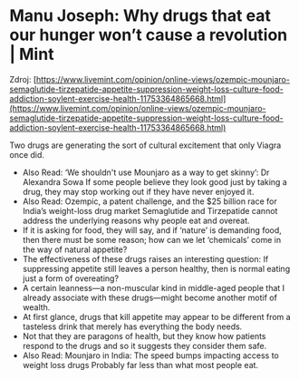# Manu Joseph: Why drugs that eat our hunger won’t cause a revolution | Mint

Zdroj: [https://www.livemint.com/opinion/online-views/ozempic-mounjaro-semaglutide-tirzepatide-appetite-suppression-weight-loss-culture-food-addiction-soylent-exercise-health-11753364865668.html](https://www.livemint.com/opinion/online-views/ozempic-mounjaro-semaglutide-tirzepatide-appetite-suppression-weight-loss-culture-food-addiction-soylent-exercise-health-11753364865668.html)

Two drugs are generating the sort of cultural excitement that only Viagra once did.

- Also Read: ‘We shouldn't use Mounjaro as a way to get skinny’: Dr Alexandra Sowa If some people believe they look good just by taking a drug, they may stop working out if they have never enjoyed it.
- Also Read: Ozempic, a patent challenge, and the $25 billion race for India’s weight-loss drug market Semaglutide and Tirzepatide cannot address the underlying reasons why people eat and overeat.
- If it is asking for food, they will say, and if ‘nature’ is demanding food, then there must be some reason; how can we let ‘chemicals’ come in the way of natural appetite?
- The effectiveness of these drugs raises an interesting question: If suppressing appetite still leaves a person healthy, then is normal eating just a form of overeating?
- A certain leanness—a non-muscular kind in middle-aged people that I already associate with these drugs—might become another motif of wealth.
- At first glance, drugs that kill appetite may appear to be different from a tasteless drink that merely has everything the body needs.
- Not that they are paragons of health, but they know how patients respond to the drugs and so it suggests they consider them safe.
- Also Read: Mounjaro in India: The speed bumps impacting access to weight loss drugs Probably far less than what most people eat.
